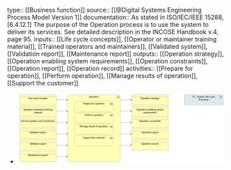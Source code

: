 type:: [[Business function]]
source:: [[@Digital Systems Engineering Process Model Version 1]]
documentation:: As stated in ISO/IEC/IEEE 15288, [6.4.12.1] The purpose of the Operation process is to use the system to deliver its services.  See detailed description in the INCOSE Handbook v.4, page 95.
inputs:: [[Life cycle concepts]], [[Operator or maintainer training material]], [[Trained operators and maintainers]], [[Validated system]], [[Validation report]], [[Maintenance report]]
outputs:: [[Operation strategy]], [[Operation enabling system requirements]], [[Operation constraints]], [[Operation report]], [[Operation record]]
activities:: [[Prepare for operation]], [[Perform operation]], [[Manage results of operation]], [[Support the customer]]

- ![image.png](../assets/image_1689444141018_0.png)